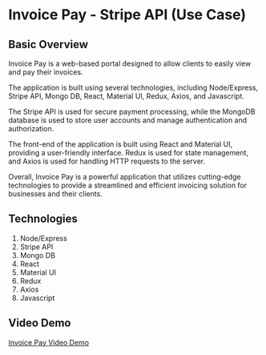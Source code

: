 # Invoice Pay - Stripe API (Use Case)

## Basic Overview
Invoice Pay is a web-based portal designed to allow clients to easily view and pay their invoices. 

The application is built using several technologies, including Node/Express, Stripe API, Mongo DB, React, Material UI, Redux, Axios, and Javascript. 

The Stripe API is used for secure payment processing, while the MongoDB database is used to store user accounts and manage authentication and authorization. 

The front-end of the application is built using React and Material UI, providing a user-friendly interface. Redux is used for state management, and Axios is used for handling HTTP requests to the server. 

Overall, Invoice Pay is a powerful application that utilizes cutting-edge technologies to provide a streamlined and efficient invoicing solution for businesses and their clients.

## Technologies 
1. Node/Express
1. Stripe API
1. Mongo DB
1. React
1. Material UI
1. Redux
1. Axios
1. Javascript


## Video Demo
<a href="https://youtu.be/RcQp84TPLjo" target="_blank" rel="noopener noreferrer" title="Invoice Pay Video Demo">Invoice Pay Video Demo</a>
